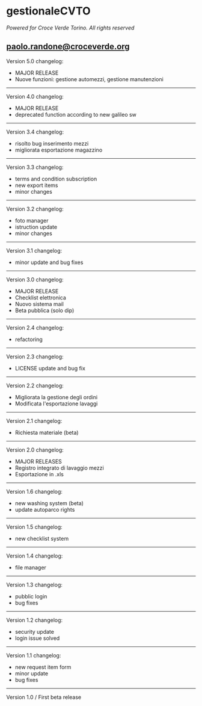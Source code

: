 # gestionaleCVTO
*Powered for Croce Verde Torino. All rights reserved*

paolo.randone@croceverde.org
---
Version 5.0 changelog:

- MAJOR RELEASE
- Nuove funzioni: gestione automezzi, gestione manutenzioni
---
Version 4.0 changelog:

- MAJOR RELEASE
- deprecated function according to new galileo sw
---
Version 3.4 changelog:

- risolto bug inserimento mezzi
- migliorata esportazione magazzino
---
Version 3.3 changelog:

- terms and condition subscription
- new export items
- minor changes
---
Version 3.2 changelog:

- foto manager
- istruction update
- minor changes
---
Version 3.1 changelog:

- minor update and bug fixes
---
Version 3.0 changelog:

- MAJOR RELEASE
- Checklist elettronica
- Nuovo sistema mail
- Beta pubblica (solo dip)
---
Version 2.4 changelog:

- refactoring
---
Version 2.3 changelog:

- LICENSE update and bug fix
---
Version 2.2 changelog:

- Migliorata la gestione degli ordini
- Modificata l'esportazione lavaggi
---
Version 2.1 changelog:

- Richiesta materiale (beta)
---
Version 2.0 changelog:

- MAJOR RELEASES
- Registro integrato di lavaggio mezzi
- Esportazione in .xls
---
Version 1.6 changelog:

- new washing system (beta)
- update autoparco rights
---
Version 1.5 changelog:

- new checklist system
---
Version 1.4 changelog:

- file manager
---
Version 1.3 changelog:

- pubblic login
- bug fixes
---
Version 1.2 changelog:

- security update
- login issue solved
---
Version 1.1 changelog:

- new request item form
- minor update
- bug fixes
---
Version 1.0 / First beta release
